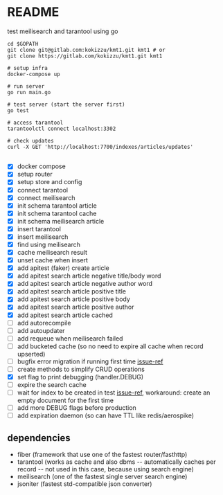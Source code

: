 
# README

test meilisearch and tarantool using go

```
cd $GOPATH
git clone git@gitlab.com:kokizzu/kmt1.git kmt1 # or
git clone https://gitlab.com/kokizzu/kmt1.git kmt1

# setup infra
docker-compose up 

# run server 
go run main.go

# test server (start the server first)
go test

# access tarantool
tarantoolctl connect localhost:3302

# check updates
curl -X GET 'http://localhost:7700/indexes/articles/updates'
```

## 

- [x] docker compose
- [x] setup router
- [x] setup store and config
- [x] connect tarantool
- [x] connect meilisearch
- [x] init schema tarantool article
- [x] init schema tarantool cache
- [x] init schema meilisearch article
- [x] insert tarantool
- [x] insert meilisearch
- [x] find using meilisearch
- [x] cache meilisearch result
- [x] unset cache when insert
- [x] add apitest (faker) create article
- [x] add apitest search article negative title/body word
- [x] add apitest search article negative author word
- [x] add apitest search article positive title
- [x] add apitest search article positive body
- [x] add apitest search article positive author
- [x] add apitest search article cached
- [ ] add autorecompile
- [ ] add autoupdater
- [ ] add requeue when meilisearch failed
- [ ] add bucketed cache (so no need to expire all cache when record upserted)
- [ ] bugfix error migration if running first time [issue-ref](https://github.com/tarantool/go-tarantool/issues/94)
- [ ] create methods to simplify CRUD operations 
- [x] set flag to print debugging (handler.DEBUG)
- [ ] expire the search cache
- [ ] wait for index to be created in test [issue-ref](https://github.com/meilisearch/meilisearch-go/issues/108), workaround: create an empty document for the first time
- [ ] add more DEBUG flags before production
- [ ] add expiration daemon (so can have TTL like redis/aerospike)

## dependencies

- fiber (framework that use one of the fastest router/fasthttp)
- tarantool (works as cache and also dbms -- automatically caches per record -- not used in this case, because using search engine)
- meilisearch (one of the fastest single server search engine)
- jsoniter (fastest std-compatible json converter)
